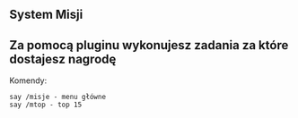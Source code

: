 ## System Misji

Za pomocą pluginu wykonujesz zadania za które dostajesz nagrodę
------

Komendy:
```
say /misje - menu główne
say /mtop - top 15
```
